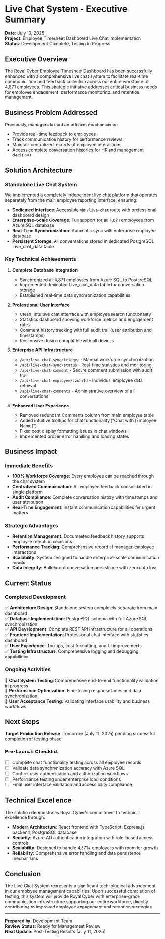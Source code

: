 # Live Chat System - Executive Summary
**Date**: July 10, 2025  
**Project**: Employee Timesheet Dashboard Live Chat Implementation  
**Status**: Development Complete, Testing in Progress  

## Executive Overview

The Royal Cyber Employee Timesheet Dashboard has been successfully enhanced with a comprehensive live chat system to facilitate real-time communication and feedback collection across our entire workforce of 4,871 employees. This strategic initiative addresses critical business needs for employee engagement, performance monitoring, and retention management.

## Business Problem Addressed

Previously, managers lacked an efficient mechanism to:
- Provide real-time feedback to employees
- Track communication history for performance reviews
- Maintain centralized records of employee interactions
- Access complete conversation histories for HR and management decisions

## Solution Architecture

### Standalone Live Chat System
We implemented a completely independent live chat platform that operates separately from the main employee reporting interface, ensuring:
- **Dedicated Interface**: Accessible via `/live-chat` route with professional dashboard design
- **Enterprise-Scale Coverage**: Full support for all 4,871 employees from Azure SQL database
- **Real-Time Synchronization**: Automatic sync with enterprise employee database
- **Persistent Storage**: All conversations stored in dedicated PostgreSQL Live_chat_data table

### Key Technical Achievements

1. **Complete Database Integration**
   - Synchronized all 4,871 employees from Azure SQL to PostgreSQL
   - Implemented dedicated Live_chat_data table for conversation storage
   - Established real-time data synchronization capabilities

2. **Professional User Interface**
   - Clean, intuitive chat interface with employee search functionality
   - Statistics dashboard showing workforce metrics and engagement rates
   - Comment history tracking with full audit trail (user attribution and timestamps)
   - Responsive design compatible with all devices

3. **Enterprise API Infrastructure**
   - `/api/live-chat-sync/trigger` - Manual workforce synchronization
   - `/api/live-chat-sync/status` - Real-time statistics and monitoring
   - `/api/live-chat-comment` - Secure comment submission with audit trail
   - `/api/live-chat-employee/:zohoId` - Individual employee data retrieval
   - `/api/live-chat-comments` - Administrative overview of all conversations

4. **Enhanced User Experience**
   - Removed redundant Comments column from main employee table
   - Added intuitive tooltips for chat functionality ("Chat with [Employee Name]")
   - Fixed cost display formatting issues in chat windows
   - Implemented proper error handling and loading states

## Business Impact

### Immediate Benefits
- **100% Workforce Coverage**: Every employee can be reached through the chat system
- **Centralized Communication**: All employee feedback consolidated in single platform
- **Audit Compliance**: Complete conversation history with timestamps and user attribution
- **Real-Time Engagement**: Instant communication capabilities for urgent matters

### Strategic Advantages
- **Retention Management**: Documented feedback history supports employee retention decisions
- **Performance Tracking**: Comprehensive record of manager-employee interactions
- **Scalability**: System designed to handle enterprise-scale communication needs
- **Data Integrity**: Bulletproof conversation persistence with zero data loss

## Current Status

### Completed Development
✅ **Architecture Design**: Standalone system completely separate from main dashboard  
✅ **Database Implementation**: PostgreSQL schema with full Azure SQL synchronization  
✅ **API Development**: Complete REST API infrastructure for all operations  
✅ **Frontend Implementation**: Professional chat interface with statistics dashboard  
✅ **User Experience**: Tooltips, cost formatting, and UI improvements  
✅ **Testing Infrastructure**: Comprehensive logging and debugging capabilities  

### Ongoing Activities
🔄 **Chat System Testing**: Comprehensive end-to-end functionality validation in progress  
🔄 **Performance Optimization**: Fine-tuning response times and data synchronization  
🔄 **User Acceptance Testing**: Validating interface usability and business workflows  

## Next Steps

**Target Production Release**: Tomorrow (July 11, 2025) pending successful completion of testing phase

### Pre-Launch Checklist
- [ ] Complete chat functionality testing across all employee records
- [ ] Validate data synchronization accuracy with Azure SQL
- [ ] Confirm user authentication and authorization workflows
- [ ] Performance testing under enterprise load conditions
- [ ] Final user interface validation and accessibility compliance

## Technical Excellence

The solution demonstrates Royal Cyber's commitment to technical excellence through:
- **Modern Architecture**: React frontend with TypeScript, Express.js backend, PostgreSQL database
- **Security**: Azure AD authentication integration with role-based access controls
- **Scalability**: Designed to handle 4,871+ employees with room for growth
- **Reliability**: Comprehensive error handling and data persistence mechanisms

## Conclusion

The Live Chat System represents a significant technological advancement in our employee management capabilities. Upon successful completion of testing, this system will provide Royal Cyber with enterprise-grade communication infrastructure supporting our entire workforce, directly contributing to improved employee engagement and retention strategies.

---
**Prepared by**: Development Team  
**Review Status**: Ready for Management Review  
**Next Update**: Post-Testing Results (July 11, 2025)